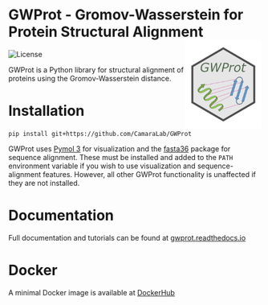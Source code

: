# GWProt - Gromov-Wasserstein for Protein Structural Alignment <a href='https://github.com/CamaraLab/GWProt'><img src="docs/GWProt_logo.png" align="right" width="30%"/></a>

![License](https://img.shields.io/github/license/CamaraLab/GWProt)


GWProt is a Python library for structural alignment of proteins using the Gromov-Wasserstein distance.

Installation
=======================================

``pip install git+https://github.com/CamaraLab/GWProt``

GWProt uses [Pymol 3](https://pymol.org/) for visualization and the [fasta36](https://fasta.bioch.virginia.edu/fasta_www2/fasta_down.shtml) package for sequence alignment. These must be installed and added to the ``PATH`` environment variable if you wish to use visualization and sequence-alignment features. However, all other GWProt functionality is unaffected if they are not installed.

Documentation
=======================================

Full documentation and tutorials can be found at [gwprot.readthedocs.io](https://gwprot.readthedocs.io/)

Docker
=================================

A minimal Docker image is available at [DockerHub](https://hub.docker.com/repository/docker/camaralaboratory/gwprot/general)
